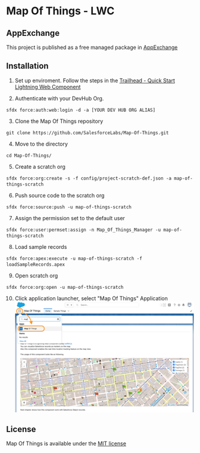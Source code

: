 # Map Of Things - LWC

## AppExchange

This project is published as a free managed package in [AppExchange](https://appexchange.salesforce.com/appxListingDetail?listingId=a0N4V00000HZZiPUAX)

## Installation

1. Set up enviroment. Follow the steps in the [Trailhead - Quick Start Lightning Web Component](https://trailhead.salesforce.com/content/learn/projects/quick-start-lightning-web-components/)

2. Authenticate with your DevHub Org.
```
sfdx force:auth:web:login -d -a [YOUR DEV HUB ORG ALIAS]
```

3. Clone the Map Of Things repository
```
git clone https://github.com/SalesforceLabs/Map-Of-Things.git
```

4. Move to the directory
```
cd Map-Of-Things/
```

5. Create a scratch org
```
sfdx force:org:create -s -f config/project-scratch-def.json -a map-of-things-scratch
```

6. Push source code to the scratch org
```
sfdx force:source:push -u map-of-things-scratch
```

7. Assign the permission set to the default user
```
sfdx force:user:permset:assign -n Map_Of_Things_Manager -u map-of-things-scratch
```
8. Load sample records
```
sfdx force:apex:execute -u map-of-things-scratch -f loadSampleRecords.apex
```
9. Open scratch org
```
sfdx force:org:open -u map-of-things-scratch
```
10. Click application launcher, select "Map Of Things" Application
![STEP10](step10.png)


## License
Map Of Things is available under the [MIT license](LICENSE.md)
